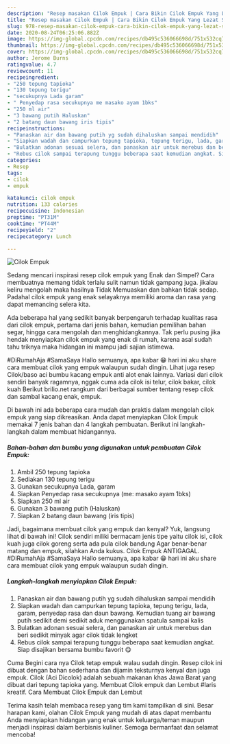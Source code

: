 ```yaml
---
description: "Resep masakan Cilok Empuk | Cara Bikin Cilok Empuk Yang Lezat Sekali"
title: "Resep masakan Cilok Empuk | Cara Bikin Cilok Empuk Yang Lezat Sekali"
slug: 978-resep-masakan-cilok-empuk-cara-bikin-cilok-empuk-yang-lezat-sekali
date: 2020-08-24T06:25:06.882Z
image: https://img-global.cpcdn.com/recipes/db495c536066698d/751x532cq70/cilok-empuk-foto-resep-utama.jpg
thumbnail: https://img-global.cpcdn.com/recipes/db495c536066698d/751x532cq70/cilok-empuk-foto-resep-utama.jpg
cover: https://img-global.cpcdn.com/recipes/db495c536066698d/751x532cq70/cilok-empuk-foto-resep-utama.jpg
author: Jerome Burns
ratingvalue: 4.7
reviewcount: 11
recipeingredient:
- "250 tepung tapioka"
- "130 tepung terigu"
- "secukupnya Lada garam"
- " Penyedap rasa secukupnya me masako ayam 1bks"
- "250 ml air"
- "3 bawang putih Haluskan"
- "2 batang daun bawang iris tipis"
recipeinstructions:
- "Panaskan air dan bawang putih yg sudah dihaluskan sampai mendidih"
- "Siapkan wadah dan campurkan tepung tapioka, tepung terigu, lada, garam, penyedap rasa dan daun bawang. Kemudian tuang air bawang putih sedikit demi sedikit aduk menggunakan spatula sampai kalis"
- "Bulatkan adonan sesuai selera, dan panaskan air untuk merebus dan beri sedikit minyak agar cilok tidak lengket"
- "Rebus cilok sampai terapung tunggu beberapa saat kemudian angkat. Siap disajikan bersama bumbu favorit 😋"
categories:
- Resep
tags:
- cilok
- empuk

katakunci: cilok empuk 
nutrition: 133 calories
recipecuisine: Indonesian
preptime: "PT31M"
cooktime: "PT44M"
recipeyield: "2"
recipecategory: Lunch

---
```



![Cilok Empuk](https://img-global.cpcdn.com/recipes/db495c536066698d/751x532cq70/cilok-empuk-foto-resep-utama.jpg)

Sedang mencari inspirasi resep cilok empuk yang Enak dan Simpel? Cara membuatnya memang tidak terlalu sulit namun tidak gampang juga. jikalau keliru mengolah maka hasilnya Tidak Memuaskan dan bahkan tidak sedap. Padahal cilok empuk yang enak selayaknya memiliki aroma dan rasa yang dapat memancing selera kita.

Ada beberapa hal yang sedikit banyak berpengaruh terhadap kualitas rasa dari cilok empuk, pertama dari jenis bahan, kemudian pemilihan bahan segar, hingga cara mengolah dan menghidangkannya. Tak perlu pusing jika hendak menyiapkan cilok empuk yang enak di rumah, karena asal sudah tahu triknya maka hidangan ini mampu jadi sajian istimewa.

#DiRumahAja #SamaSaya Hallo semuanya, apa kabar 😁 hari ini aku share cara membuat cilok yang empuk walaupun sudah dingin. Lihat juga resep Cilok/baso aci bumbu kacang empuk anti alot enak lainnya. Variasi dari cilok sendiri banyak ragamnya, nggak cuma ada cilok isi telur, cilok bakar, cilok kuah Berikut brilio.net rangkum dari berbagai sumber tentang resep cilok dan sambal kacang enak, empuk.


Di bawah ini ada beberapa cara mudah dan praktis dalam mengolah cilok empuk yang siap dikreasikan. Anda dapat menyiapkan Cilok Empuk memakai 7 jenis bahan dan 4 langkah pembuatan. Berikut ini langkah-langkah dalam membuat hidangannya.

<!--inarticleads1-->

##### Bahan-bahan dan bumbu yang digunakan untuk pembuatan Cilok Empuk:

1. Ambil 250 tepung tapioka
1. Sediakan 130 tepung terigu
1. Gunakan secukupnya Lada, garam
1. Siapkan  Penyedap rasa secukupnya (me: masako ayam 1bks)
1. Siapkan 250 ml air
1. Gunakan 3 bawang putih (Haluskan)
1. Siapkan 2 batang daun bawang (iris tipis)


Jadi, bagaimana membuat cilok yang empuk dan kenyal? Yuk, langsung lihat di bawah ini! Cilok sendiri miliki bermacam jenis tipe yaitu cilok isi, cilok kuah juga cilok goreng serta ada pula cilok bandung Agar benar-benar matang dan empuk, silahkan Anda kukus. Cilok Empuk ANTIGAGAL. #DiRumahAja #SamaSaya Hallo semuanya, apa kabar 😁 hari ini aku share cara membuat cilok yang empuk walaupun sudah dingin. 

<!--inarticleads2-->

##### Langkah-langkah menyiapkan Cilok Empuk:

1. Panaskan air dan bawang putih yg sudah dihaluskan sampai mendidih
1. Siapkan wadah dan campurkan tepung tapioka, tepung terigu, lada, garam, penyedap rasa dan daun bawang. Kemudian tuang air bawang putih sedikit demi sedikit aduk menggunakan spatula sampai kalis
1. Bulatkan adonan sesuai selera, dan panaskan air untuk merebus dan beri sedikit minyak agar cilok tidak lengket
1. Rebus cilok sampai terapung tunggu beberapa saat kemudian angkat. Siap disajikan bersama bumbu favorit 😋


Cuma Begini cara nya Cilok tetap empuk walau sudah dingin. Resep cilok ini dibuat dengan bahan sederhana dan dijamin teksturnya kenyal dan juga empuk. Cilok (Aci Dicolok) adalah sebuah makanan khas Jawa Barat yang dibuat dari tepung tapioka yang. Membuat Cilok empuk dan Lembut #laris kreatif. Cara Membuat Cilok Empuk dan Lembut 

Terima kasih telah membaca resep yang tim kami tampilkan di sini. Besar harapan kami, olahan Cilok Empuk yang mudah di atas dapat membantu Anda menyiapkan hidangan yang enak untuk keluarga/teman maupun menjadi inspirasi dalam berbisnis kuliner. Semoga bermanfaat dan selamat mencoba!
